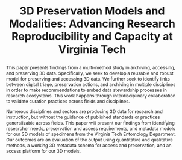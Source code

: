 ---
abstract: 'This paper presents findings from a multi-method study in archiving, accessing,
  and preserving 3D data. Specifically, we seek to develop a reusable and robust model
  for preserving and accessing 3D data. We further seek to identify links between
  digital triage, preservation actions, and archiving in multiple disciplines in order
  to make recommendations to embed data stewardship processes in research ecosystems.
  This work happens through interdisciplinary collaboration to validate curation practices
  across fields and disciplines.


  Numerous disciplines and sectors are producing 3D data for research and instruction,
  but without the guidance of published standards or practices generalizable across
  fields. This paper will present our findings from identifying researcher needs,
  preservation and access requirements, and metadata models for our 3D models of specimens
  from the Virginia Tech Entomology Department. Our outcomes are an evaluation of
  the output using quantitative and qualitative methods, a working 3D metadata schema
  for access and preservation, and an access platform for our 3D models.

  '
creators:
- Kinnaman, Alex
- Saverot, Maureen
- Chen, Yinlin
- Long, Kara
- Polys, Nicholas
- Nesbit, Sterling
- Stocker, Michelle
- Xiao, Shuhai
- Hall, Nathan
date: null
document_url: https://services.phaidra.univie.ac.at/api/object/o:1424939/download
grand_parent: iPRES
institutions:
- Virginia Tech
keywords:
- digital preservation
- 3d curation
- 3d access
- 3d metadata
- 3d modeling
landing_page_url: https://phaidra.univie.ac.at/o:1424939
language: eng
layout: publication
license: CC BY 4.0 International
notes_url: null
parent: iPRES 2021
publication_type: paper
size: 208635
slides_url: null
source_name: iPRES
stream_url: null
title: '3D Preservation Models and Modalities: Advancing Research Reproducibility
  and Capacity at Virginia Tech'
year: 2021
---